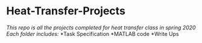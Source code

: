 # Heat-Transfer-Projects
*This repo is all the projects completed for heat transfer class in spring 2020*
*Each folder includes:*
*Task Specification
*MATLAB code
*Write Ups
